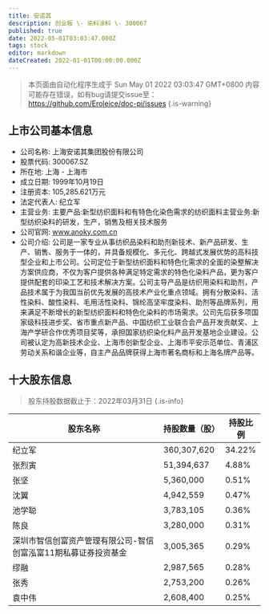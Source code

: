 ```yaml
---
title: 安诺其
description: 创业板 \- 染料涂料 \- 300067
published: true
date: 2022-05-01T03:03:47.000Z
tags: stock
editor: markdown
dateCreated: 2022-01-01T00:00:00.000Z
---
```


> 本页面由自动化程序生成于 Sun May 01 2022 03:03:47 GMT+0800
> 内容可能存在错误，如有bug请提交issue至：https://github.com/Eroleice/doc-pi/issues
{.is-warning}

## 上市公司基本信息
- 公司名称: 上海安诺其集团股份有限公司
- 股票代码: 300067.SZ
- 所在地: 上海 - 上海市
- 成立日期: 1999年10月19日
- 注册资本: 105,285.621万元
- 法定代表人: 纪立军
- 主营业务: 主要产品:新型纺织面料和有特色化染色需求的纺织面料主营业务:新型纺织染料的研发，生产，销售及相关技术服务
- 公司官网: www.anoky.com.cn
- 公司介绍: 公司是一家专业从事纺织品染料和助剂新技术、新产品研发、生产、销售、服务于一体的，并具备规模化、多元化、跨越式发展优势的高科技型企业和上市公司。公司定位于新型纺织面料和特色化需求的全面的染整解决方案供应商，不仅为客户提供各种满足特定需求的特色化染料产品，更为客户提供配套的印染工艺和技术解决方案。公司主导产品是纺织用染料和助剂，产品技术属于为我国当前优先发展的高技术产业化重点领域。拥有分散染料、活性染料、酸性染料、毛用活性染料、锦纶高坚牢度染料、助剂等品牌系列，用来满足不断增长的新型纺织面料和特色化染料的市场需求。公司先后获多项国家级科技进步奖、省市重点新产品、中国纺织工业联合会产品开发贡献奖、上海产学研合作优秀项目奖等，承担国家纺织染化料产品开发基地企业建设。公司被认定为高新技术企业、上海市创新型企业、上海市平安示范单位、青浦区劳动关系和谐企业等，自主产品品牌获得上海市著名商标和上海名牌产品等。


## 十大股东信息
> 股东持股数据截止于：2022年03月31日
{.is-info}

| 股东名称 | 持股数量（股） | 持股比例 |
| --- | --- | --- |
| 纪立军 | 360,307,620 | 34.22% |
| 张烈寅 | 51,394,637 | 4.88% |
| 张坚 | 5,360,000 | 0.51% |
| 沈翼 | 4,942,559 | 0.47% |
| 池学聪 | 3,783,105 | 0.36% |
| 陈良 | 3,280,000 | 0.31% |
| 深圳市智信创富资产管理有限公司-智信创富泓富11期私募证券投资基金 | 3,005,365 | 0.29% |
| 缪融 | 2,987,565 | 0.28% |
| 张秀 | 2,753,200 | 0.26% |
| 袁中伟 | 2,608,400 | 0.25% |




